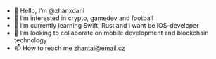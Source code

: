 - 👋 Hello, I’m @zhanxdani
- 👀 I’m interested in crypto, gamedev and football
- 🌱 I’m currently learning Swift, Rust and i want be iOS-developer
- 💞️ I’m looking to collaborate on mobile development and blockchain technology
- 📫 How to reach me zhantai@email.cz

<!---
zhanxdani/zhanxdani is a ✨ special ✨ repository because its `README.md` (this file) appears on your GitHub profile.
You can click the Preview link to take a look at your changes.
--->
